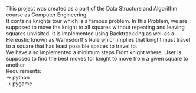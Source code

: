 This project was created as a part of the Data Structure and Algorithm course as Computer Engineering. <br>
It contains knights tour which is a famous problem. In this Problem, we are supposed to move the knight to all squares without repeating and leaving squares unvisited. It is implemented using Backtrackking as well as a Hereustic known as Warnsdorff's Rule which implies that knight must travel to a square that has least possible spaces to travel to.<br>
We have also implemented a minimum steps From knight where, User is supposed to find the best moves for knight to move from a given square to another<br>
Requirements:<br>
-> python<br>
-> pygame<br>

